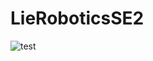 # LieRoboticsSE2
![test](https://github.com/MinchangSung0223/LieRoboticsSE2/assets/53217819/25eccf64-f3f9-420b-bfe6-cf956d5b0a7e)

